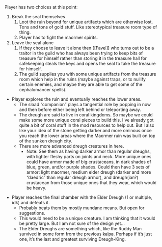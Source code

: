 Player has two choices at this point:

1. Break the seal themselves
	1. Loot the ruin beyond for unique artifacts which are otherwise lost. Tons and tons of gold stuff. Like stereotypical treasure room type of thing.
	2. Player has to fight the maormer spirits.
2. Leave the seal alone
	1. If they choose to leave it alone then [[Favel]] who turns out to be a traitor in the guild who has always been trying to keep bits of treasure for himself rather than storing it in the treasure hall for safekeeping steals the keys and opens the seal to take the treasure for himself.
	2. The guild supplies you with some unique artifacts from the treasure room which help in the ruins (maybe against traps, or to nullify certain enemies, and maybe they are able to get some of the cephalomancer spells).

* Player explores the ruin and eventually reaches the lower areas.
	* The sload “companion” plays a tangential role by popping in now and then before either being left behind or teleporting away. 
	- The dreugh are said to live in coral kingdoms. So maybe we could make some more unique coral pieces to build this. I've already got quite a bit of coral stuff in the mod resources to help out. But I also like your idea of the stone getting darker and more ominous once you reach the lower areas where the Maormer ruin was built on top of the sunken dreugh city.
	- There are more advanced dreugh creatures in here.
		- Note: See them as having darker armor than regular dreughs, with lighter fleshy parts on joints and neck. More unique ones could have armor made of big crustaceans, in dark shades of blue, green, and/or purple shades. Could then have 3 sets of armor: light maormer, medium elder dreugh (darker and more “daedric” than regular dreugh armor), and dreugh(ian?) crustacean from those unique ones that they wear, which would be heavy.
- Player reaches the final chamber with the Elder Dreugh (1 or multiple, idk) and defeats it.
	- Probably beats them by mostly mundane means. But open for suggestions.
	- This would need to be a unique creature. I am thinking that it would be pretty large. But I am not sure of the design yet…
	- The Elder Dreughs are something which, like the Ruddy Man survived in some form from the previous kalpa. Perhaps if it’s just one, it’s the last and greatest surviving Dreugh-King.